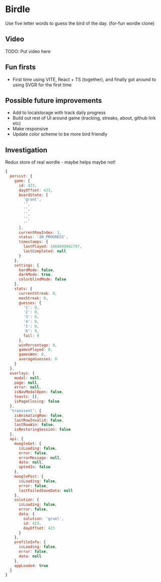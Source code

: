 # Birdle

Use five letter words to guess the bird of the day. (for-fun wordle clone)

## Video

TODO: Put video here

## Fun firsts

- First time using VITE, React + TS (together), and finally got around to using SVGR for the first time

## Possible future improvements

- Add to localstorage with track daily progress
- Build out rest of UI around game (tracking, streaks, about, github link etc)
- Make responsive
- Update color scheme to be more bird friendly

## Investigation

Redux store of real wordle - maybe helps maybe not!

```js
{
  persist: {
    game: {
      id: 423,
      dayOffset: 423,
      boardState: [
        'grant',
        '',
        '',
        '',
        '',
        ''
      ],
      currentRowIndex: 1,
      status: 'IN_PROGRESS',
      timestamps: {
        lastPlayed: 1660699982797,
        lastCompleted: null
      }
    },
    settings: {
      hardMode: false,
      darkMode: true,
      colorblindMode: false
    },
    stats: {
      currentStreak: 0,
      maxStreak: 0,
      guesses: {
        '1': 0,
        '2': 0,
        '3': 0,
        '4': 0,
        '5': 0,
        '6': 0,
        fail: 0
      },
      winPercentage: 0,
      gamesPlayed: 0,
      gamesWon: 0,
      averageGuesses: 0
    }
  },
  overlays: {
    modal: null,
    page: null,
    error: null,
    isNavModalOpen: false,
    toasts: [],
    isPageClosing: false
  },
  'transient': {
    isAnimatingRow: false,
    lastRowInvalid: false,
    lastRowWin: false,
    isRestoringSession: false
  },
  api: {
    moogleGet: {
      isLoading: false,
      error: false,
      errorMessage: null,
      data: null,
      optedIn: false
    },
    mooglePost: {
      isLoading: false,
      error: false,
      lastFailedSaveData: null
    },
    solution: {
      isLoading: false,
      error: false,
      data: {
        solution: 'gruel',
        id: 423,
        dayOffset: 423
      }
    },
    profileInfo: {
      isLoading: false,
      error: false,
      data: null
    },
    appLoaded: true
  }
}

```
